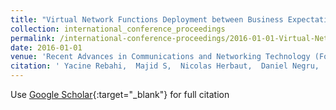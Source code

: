 ```yaml
---
title: "Virtual Network Functions Deployment between Business Expectations and Technical Challenges: The T-NOVA Approach"
collection: international_conference_proceedings
permalink: /international-conference-proceedings/2016-01-01-Virtual-Network-Functions-Deployment-between-Business-Expectations-and-Technical-Challenges-The-T-NOVA-Approach
date: 2016-01-01
venue: 'Recent Advances in Communications and Networking Technology (Formerly Recent Patents on Telecommunication)(Discontinued)'
citation: ' Yacine Rebahi,  Majid S,  Nicolas Herbaut,  Daniel Negru,  Paolo M,  Paolo S,  Pascal Lorenz,  Evangelos Pallis,  Evangelos Markakis, &quot;Virtual Network Functions Deployment between Business Expectations and Technical Challenges: The T-NOVA Approach.&quot; Recent Advances in Communications and Networking Technology (Formerly Recent Patents on Telecommunication)(Discontinued), 2016.'
---
```

Use [Google Scholar](https://scholar.google.com/scholar?q=Virtual+Network+Functions+Deployment+between+Business+Expectations+and+Technical+Challenges:+The+T+NOVA+Approach){:target="_blank"} for full citation